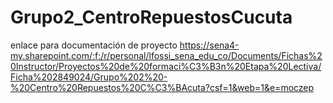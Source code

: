# Grupo2_CentroRepuestosCucuta
enlace para documentación de proyecto
https://sena4-my.sharepoint.com/:f:/r/personal/lfossi_sena_edu_co/Documents/Fichas%20Instructor/Proyectos%20de%20formaci%C3%B3n%20Etapa%20Lectiva/Ficha%202849024/Grupo%202%20-%20Centro%20Repuestos%20C%C3%BAcuta?csf=1&web=1&e=moczep

